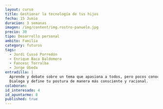 ```yaml
---
layout: curso
title: Gestionar la tecnología de tus hijos
fecha: 15 Junio
duracion: 3 semanas
imagen: /img/content/img.rostro-panuelo.jpg
precio: 30
tipo: Desarrollo personal
ambito: Familia
category: futuros
tags:
  - Jordi Cussó Porredón
  - Enrique Baca Baldomero
  - Fancesc Torralba
  - Jorge Úbeda
entradilla: |
  Aprende y debate sobre un tema que apasiona a todos, pero pocos conocen bien.
  Dialoga y define tu postura de manera más consciente y racional.
colaboran:
id_interesado: 4
id_apuntarme: 8
published: true
---
```


